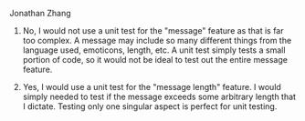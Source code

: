 Jonathan Zhang 
1. No, I would not use a unit test for the "message" feature as that is far too complex. A message may include so many different things from the language used, emoticons, length, etc. A unit test simply tests a small portion of code, so it would not be ideal to test out the entire message feature.

2. Yes, I would use a unit test for the "message length" feature. I would simply needed to test if the message exceeds some arbitrary length that I dictate. Testing only one singular aspect is perfect for unit testing. 
